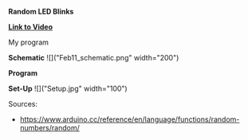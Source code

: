 **Random LED Blinks**

**[Link to Video](https://youtu.be/TBH0HIdpNPA)**

My program 

**Schematic**
![]("Feb11_schematic.png" width="200")

**Program**

**Set-Up**
![]("Setup.jpg" width="100")



Sources:
- https://www.arduino.cc/reference/en/language/functions/random-numbers/random/
